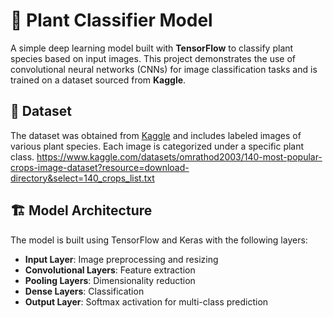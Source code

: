 # 🌿 Plant Classifier Model

A simple deep learning model built with **TensorFlow** to classify plant species based on input images. This project demonstrates the use of convolutional neural networks (CNNs) for image classification tasks and is trained on a dataset sourced from **Kaggle**.


## 📂 Dataset

The dataset was obtained from [Kaggle]([https://www.kaggle.com/](https://www.kaggle.com/datasets/omrathod2003/140-most-popular-crops-image-dataset?resource=download-directory&select=140_crops_list.txt)) and includes labeled images of various plant species. Each image is categorized under a specific plant class.
https://www.kaggle.com/datasets/omrathod2003/140-most-popular-crops-image-dataset?resource=download-directory&select=140_crops_list.txt

## 🏗️ Model Architecture

The model is built using TensorFlow and Keras with the following layers:

- **Input Layer**: Image preprocessing and resizing  
- **Convolutional Layers**: Feature extraction  
- **Pooling Layers**: Dimensionality reduction  
- **Dense Layers**: Classification  
- **Output Layer**: Softmax activation for multi-class prediction
